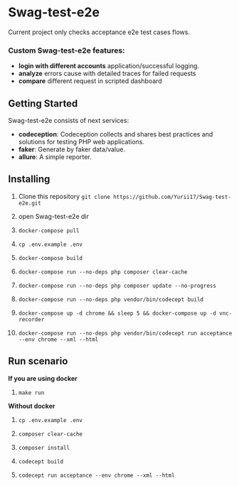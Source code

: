<!--- 
Copyright © 2022 Yurii Lobas. Contacts: yurii.lobas@gmail.com
-->

# Swag-test-e2e

Current project only checks acceptance e2e test cases flows.

### Custom Swag-test-e2e features:
* **login with different accounts** application/successful logging. 
* **analyze** errors cause with detailed traces for failed requests
* **compare** different request in scripted dashboard

## Getting Started

Swag-test-e2e consists of next services:
- **codeception**: Codeception collects and shares best practices and solutions for testing PHP web applications.
- **faker**: Generate by faker data/value.
- **allure**: A simple reporter.

## Installing

1. Clone this repository
```git clone https://github.com/Yurii17/Swag-test-e2e.git``` 
2. open Swag-test-e2e dir

3. ```docker-compose pull```

4. ```cp .env.example .env```

5. ```docker-compose build```

6. ```docker-compose run --no-deps php composer clear-cache```

7. ```docker-compose run --no-deps php composer update --no-progress```

8. ```docker-compose run --no-deps php vendor/bin/codecept build```

9. ```docker-compose up -d chrome && sleep 5 && docker-compose up -d vnc-recorder```

10. ```docker-compose run --no-deps php vendor/bin/codecept run acceptance --env chrome --xml --html```


## Run scenario

**If you are using docker**

1. ```make run```

**Without docker**

1. ```cp .env.example .env```

2. ```composer clear-cache```

3. ```composer install```

4. ```codecept build```

5. ```codecept run acceptance --env chrome --xml --html```
